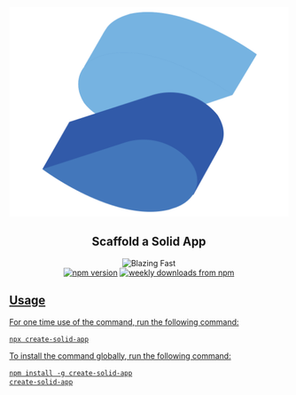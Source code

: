 <p align="center">
  <img src="images/logo.svg">
</p>

<h2 align="center">Scaffold a Solid App</h2>

<p align="center" href="https://www.npmjs.com/package/create-solid-app">
  <a>
     <img alt="Blazing Fast" src="https://img.shields.io/badge/speed-blazing%20%F0%9F%94%A5-brightgreen.svg?style=flat-square"></a>
  <br/>
  <a href="https://www.npmjs.com/package/create-solid-app">
    <img alt="npm version" src="https://img.shields.io/npm/v/create-solid-app.svg?style=flat-square"></a>
  <a href="https://www.npmjs.com/package/create-solid-app">
    <img alt="weekly downloads from npm" src="https://img.shields.io/npm/dw/create-solid-app.svg?style=flat-square"></a>
  <a href="#badge">
</p>

## Usage

For one time use of the command, run the following command:

```shell
npx create-solid-app
```

To install the command globally, run the following command:

```shell
npm install -g create-solid-app
create-solid-app
```
